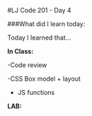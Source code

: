 #LJ Code 201 - Day 4

###What did I learn today:

Today I learned that...

**In Class:**

-Code review

-CSS Box model + layout

- JS functions


**LAB:**







